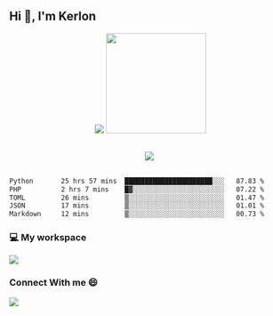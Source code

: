## Hi 👋, I'm Kerlon
<div align="center">
 <img scr="">
 <img src= "https://github-readme-stats.vercel.app/api?username=kerlonfernandes&show_icons=true&theme=radical"/>
  <img height="180em" src="https://github-readme-stats.vercel.app/api/top-langs/?username=kerlonfernandes&layout=compact&langs_count=8&theme=radical"/>
</div> 

<p align="center" style="margin: 30px;">

 <img src="https://skillicons.dev/icons?i=html,css,bootstrap,js,nodejs,jquery,python,flask,php,mysql,lua,sqlite,firebase">

</p>
<!--START_SECTION:waka-->

```txt
Python       25 hrs 57 mins  ██████████████████████░░░   87.83 %
PHP          2 hrs 7 mins    █▓░░░░░░░░░░░░░░░░░░░░░░░   07.22 %
TOML         26 mins         ▒░░░░░░░░░░░░░░░░░░░░░░░░   01.47 %
JSON         17 mins         ▒░░░░░░░░░░░░░░░░░░░░░░░░   01.01 %
Markdown     12 mins         ▒░░░░░░░░░░░░░░░░░░░░░░░░   00.73 %
```

<!--END_SECTION:waka-->


<p align="center">
 <h3>💻 My workspace</h3>
    <img src="https://skillicons.dev/icons?i=mint" />
</p>

<p align="center">
 <h3>Connect With me 😄</h3> 
    <a href="https://www.linkedin.com/in/kerlon-fernandes"><img src="https://skillicons.dev/icons?i=linkedin" />
  </a>
</p>



